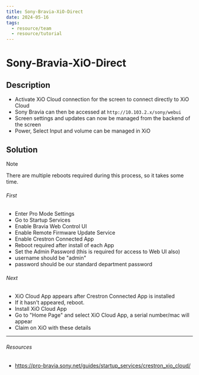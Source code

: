 ```yaml
---
title: Sony-Bravia-XiO-Direct
date: 2024-05-16
tags:
  - resource/team
  - resource/tutorial
---
```


# Sony-Bravia-XiO-Direct

## Description

- Activate XiO Cloud connection for the screen to connect directly to XiO Cloud
- Sony Bravia can then be accessed at `http://10.103.2.x/sony/webui`
- Screen settings and updates can now be managed from the backend of the screen
- Power, Select Input and volume can be managed in XiO

## Solution

> [!Note]
>There are multiple reboots required during this process, so it takes some time.

###### First
- Enter Pro Mode Settings 
- Go to Startup Services
- Enable Bravia Web Control UI
- Enable Remote Firmware Update Service
- Enable Crestron Connected App
- Reboot required after install of each App
- Set the Admin Password (this is required for access to Web UI also)
- username should be "admin"
- password should be our standard department password

###### Next
- XiO Cloud App appears after Crestron Connected App is installed
- If it hasn't appeared, reboot.
- Install XiO Cloud App
- Go to "Home Page" and select XiO Cloud App, a serial number/mac will appear
- Claim on XiO with these details

---
###### Resources
- https://pro-bravia.sony.net/guides/startup_services/crestron_xio_cloud/